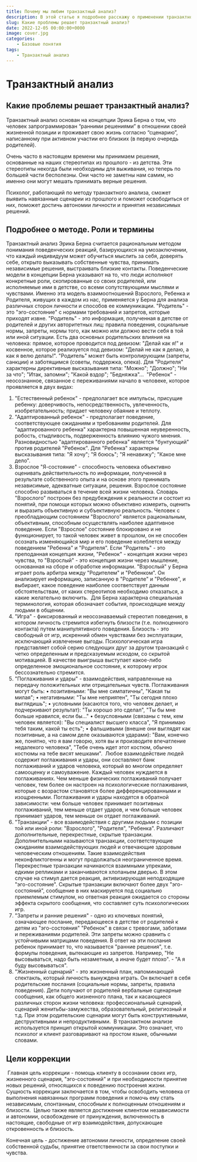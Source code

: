 ```yaml
---
title: Почему мы любим транзактный анализ?
description: В этой статье я подробнее расскажу о применении транзактного анализа в практике
slug: Какие проблемы решает транзактный анализ?
date: 2022-12-05 00:00:00+0000
image: cover.jpg
categories:
    - Базовые понятия
tags:
    - Транзактный анализ
---
```


# Транзактный анализ
## Какие проблемы решает транзактный анализ?

Транзактный анализ основан на концепции Эрика Берна о том, что человек запрограммирован “ранними решениями” в отношении своей жизненной позиции и проживает свою жизнь согласно “сценарию”, написанному при активном участии его близких (в первую очередь родителей).

Очень часто в настоящем времени мы принимаем решения, основанные на наших стереотипах из прошлого - из детства. Эти стереотипы некогда были необходимы для выживания, но теперь по большей части бесполезны. Они часто не заметны нам самим, но именно они могут мешать принимать верные решения.
 
Психолог, работающий по методу транзактного анализа, сможет выявить навязанные сценарии из прошлого и поможет освободиться от них, поможет достичь автономии личности и принятия независимых решений.
 
## Подробнее о методе. Роли и термины

Транзактный анализ Эрика Берна считается рациональным методом понимания поведенческих реакций, базирующихся на умозаключении, что каждый индивидуум может обучиться мыслить за себя, доверять себе, открыто выказывать собственные чувства, принимать независимые решения, выстраивать близкие контакты.
Поведенческие модели в концепции Берна указывают на то, что люди исполняют конкретные роли, скопированные со своих родителей, или исполняемые ими в детстве, со всеми сопутствующими мыслями и чувствами. Именно эта модель взаимоотношений Взрослого, Ребенка и Родителя, живущих в каждом из нас, применяется у Берна для анализа различных сторон личности и способов ее коммуникации.
​
"Родитель" - это "эго-состояние" с нормами требований и запретов, которые приходят извне. "Родитель" - это информация, полученная в детстве от родителей и других авторитетных лиц: правила поведения, социальные нормы, запреты, нормы того, как можно или должно вести себя в той или иной ситуации. Есть два основных родительских влияния на человека: прямое, которое проводится под девизом: "Делай как я!" и косвенное, которое реализуется под девизом: "Делай не как я делаю, а как я велю делать!".
"Родитель" может быть контролирующим (запреты, санкции) и заботящимся (советы, поддержка, опека). Для "Родителя" характерны директивные высказывания типа: "Можно"; "Должно"; "Ни за что"; "Итак, запомни"; "Какой вздор"; "Бедняжка"...
​
"Ребенок" - неосознанное, связанное с переживаниями начало в человеке, которое проявляется в двух видах:
1. "Естественный ребенок" - предполагает все импульсы, присущие ребенку: доверчивость, непосредственность, увлеченность, изобретательность; придает человеку обаяние и теплоту.
2. "Адаптированный ребенок" - предполагает поведение, соответствующее ожиданиям и требованиям родителей. Для "адаптированного ребенка" характерна повышенная неуверенность, робость, стыдливость, подверженность влиянию чужого мнения. Разновидностью "адаптированного ребенка" является "бунтующий" против родителей "Ребенок".
Для "Ребенка" характерны высказывания типа: "Я хочу"; "Я боюсь"; "Я ненавижу"; "Какое мне дело".
​
3. Взрослое "Я-состояние" - способность человека объективно оценивать действительность по информации, полученной в результате собственного опыта и на основе этого принимать независимые, адекватные ситуации, решения. Взрослое состояние способно развиваться в течение всей жизни человека. Словарь "Взрослого" построен без предубеждения к реальности и состоит из понятий, при помощи которых можно объективно измерить, оценить и выразить объективную и субъективную реальность. Человек с преобладающим состоянием "Взрослого" является рациональным, объективным, способным осуществлять наиболее адаптивное поведение.
Если "Взрослое" состояние блокировано и не функционирует, то такой человек живет в прошлом, он не способен осознать изменяющийся мир и его поведение колеблется между поведением "Ребенка" и "Родителя".
Если "Родитель" - это преподанная концепция жизни, "Ребенок" - концепция жизни через чувства, то "Взрослый" - это концепция жизни через мышление, основанная на сборе и обработке информации. "Взрослый"  у  Берна  играет  роль  арбитра  между "Родителем" и "Ребенком". Он анализирует информацию, записанную в "Родителе" и "Ребенке", и выбирает, какое поведение наиболее соответствует данным обстоятельствам, от каких стереотипов необходимо отказаться, а какие желательно включить.
​
Для Берна характерна специальная терминология, которая обозначает события, происходящие между людьми в общении.
​
3. "Игра" - фиксированный и неосознаваемый стереотип поведения, в котором личность стремится избегнуть близости (т.е. полноценного контакта) путем манипулятивного поведения. Близость - это свободный от игр, искренний обмен чувствами без эксплуатации, исключающий извлечение выгоды.
Психологическая игра представляет собой серию следующих друг за другом транзакций с четко определенным и предсказуемым исходом, со скрытой мотивацией. В качестве выигрыша выступает какое-либо определенное эмоциональное состояние, к которому игрок бессознательно стремится.
​
4. "Поглаживания и удары" - взаимодействия, направленные на передачу положительных или отрицательных чувств. Поглаживания могут быть:
•    позитивными: "Вы мне симпатичны", "Какая ты милая";
•    негативными: "Ты мне неприятен", "Ты сегодня плохо выглядишь";
•    условными (касаются того, что человек делает, и подчеркивают результат): "Ты хорошо это сделал", "Ты бы мне больше нравился, если бы..."
•    безусловными (связаны с тем, кем человек является): "Вы специалист высшего класса", "Я принимаю тебя таким, какой ты есть";
•    фальшивыми (внешне они выглядят как позитивные, а на самом деле оказываются ударами): "Вам, конечно же, понятно, что я вам говорю, хотя вы и производите впечатление недалекого человека", "Тебе очень идет этот костюм, обычно костюмы на тебе висят мешками".
​
Любое взаимодействие людей содержит поглаживания и удары, они составляют банк поглаживаний и ударов человека, который во многом определяет самооценку и самоуважение. Каждый человек нуждается в поглаживаниях. Чем меньше физических поглаживаний получает человек, тем более он настроен на психологические поглаживания, которые с возрастом становятся более дифференцированными и изощренными. Поглаживания и удары находятся в обратной зависимости: чем больше человек принимает позитивных поглаживаний, тем меньше отдает ударов, и чем больше человек принимает ударов, тем меньше он отдает поглаживаний.
​
5. "Транзакции" - все взаимодействия с другими людьми с позиции той или иной роли: "Взрослого", "Родителя", "Ребенка". Различают дополнительные, перекрестные, скрытые транзакции. Дополнительными называются транзакции, соответствующие ожиданиям взаимодействующих людей и отвечающие здоровым человеческим отношениям. Такие взаимодействия неконфликтогенны и могут продолжаться неограниченное время.
Перекрестные транзакции начинаются взаимными упреками, едкими репликами и заканчиваются хлопаньем дверью. В этом случае на стимул дается реакция, активизирующая неподходящие "эго-состояние". Скрытые транзакции включают более двух "эго-состояний", сообщение в них маскируется под социально приемлемым стимулом, но ответная реакция ожидается со стороны эффекта скрытого сообщения, что составляет суть психологических игр.
6. "Запреты и ранние решения" - одно из ключевых понятий, означающее послание, передающееся в детстве от родителей к детям из "эго-состояния" "Ребенок" в связи с тревогами, заботами и переживаниями родителей. Эти запреты можно сравнить с устойчивыми матрицами поведения. В ответ на эти послания ребенок принимает то, что называется "ранние решения", т.е. формулы поведения, вытекающие из запретов. Например, "Не высовываться, надо быть незаметным, а иначе будет плохо". - "А я буду высовываться".
​
7. "Жизненный сценарий" - это жизненный план, напоминающий спектакль, который личность вынуждена играть. Он включает в себя родительские послания (социальные нормы, запреты, правила поведения). Дети получают от родителей вербальные сценарные сообщения, как общего жизненного плана, так и касающиеся различных сторон жизни человека: профессиональный сценарий, сценарий женитьбы-замужества, образовательный, религиозный и т.д. При этом родительские сценарии могут быть конструктивными, деструктивными и непродуктивными.
​
В транзактном анализе используется принцип открытой коммуникации. Это означает, что психолог и клиент разговаривают на простом языке, обычными словами.
​
## Цели коррекции
​
Главная цель коррекции - помощь клиенту в осознании своих игр, жизненного сценария, "эго-состояний" и при необходимости принятие новых решений, относящихся к поведению построения жизни. Сущность коррекции заключается в том, чтобы освободить человека от выполнения навязанных программ поведения и помочь ему стать независимым, спонтанным, способным к полноценным отношениям и близости.
​
Целью также является достижение клиентом независимости и автономии, освобождение от принуждения, включенность в настоящие, свободные от игр взаимодействия, допускающие откровенность и близость.
 
Конечная цель - достижение автономии личности, определение своей собственной судьбы, принятие ответственности за свои поступки и чувства.